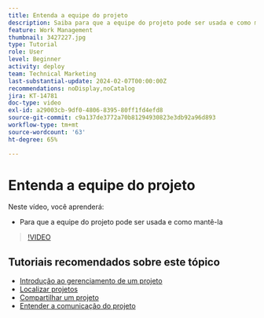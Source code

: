 ```yaml
---
title: Entenda a equipe do projeto
description: Saiba para que a equipe do projeto pode ser usada e como mantê-la.
feature: Work Management
thumbnail: 3427227.jpg
type: Tutorial
role: User
level: Beginner
activity: deploy
team: Technical Marketing
last-substantial-update: 2024-02-07T00:00:00Z
recommendations: noDisplay,noCatalog
jira: KT-14781
doc-type: video
exl-id: a29003cb-9df0-4806-8395-80ff1fd4efd8
source-git-commit: c9a137de3772a70b81294930823e3db92a96d893
workflow-type: tm+mt
source-wordcount: '63'
ht-degree: 65%

---
```


# Entenda a equipe do projeto

Neste vídeo, você aprenderá:

* Para que a equipe do projeto pode ser usada e como mantê-la

>[!VIDEO](https://video.tv.adobe.com/v/3427227/?quality=12&learn=on)

## Tutoriais recomendados sobre este tópico

* [Introdução ao gerenciamento de um projeto](https://experienceleague.adobe.com/en/docs/workfront-learn/tutorials-workfront/manage-work/projects/getting-started-manage-a-project.md)
* [Localizar projetos](https://experienceleague.adobe.com/en/docs/workfront-learn/tutorials-workfront/manage-work/projects/find-projects.md)
* [Compartilhar um projeto](https://experienceleague.adobe.com/en/docs/workfront-learn/tutorials-workfront/manage-work/projects/share-a-project.md)
* [Entender a comunicação do projeto](https://experienceleague.adobe.com/en/docs/workfront-learn/tutorials-workfront/manage-work/projects/understand-project-communication.md)
